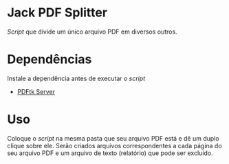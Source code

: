 Jack PDF Splitter
=====

*Script* que divide um único arquivo PDF em diversos outros.

# Dependências

Instale a dependência antes de executar o *script*

* [PDFtk Server](http://www.pdflabs.com/tools/pdftk-the-pdf-toolkit/pdftk_server-2.02-win-setup.exe)

# Uso

Coloque o *script* na mesma pasta que seu arquivo PDF está e dê um duplo clique sobre ele.
Serão criados arquivos correspondentes a cada página do seu arquivo PDF e um arquivo de texto (relatório) que pode ser excluído.